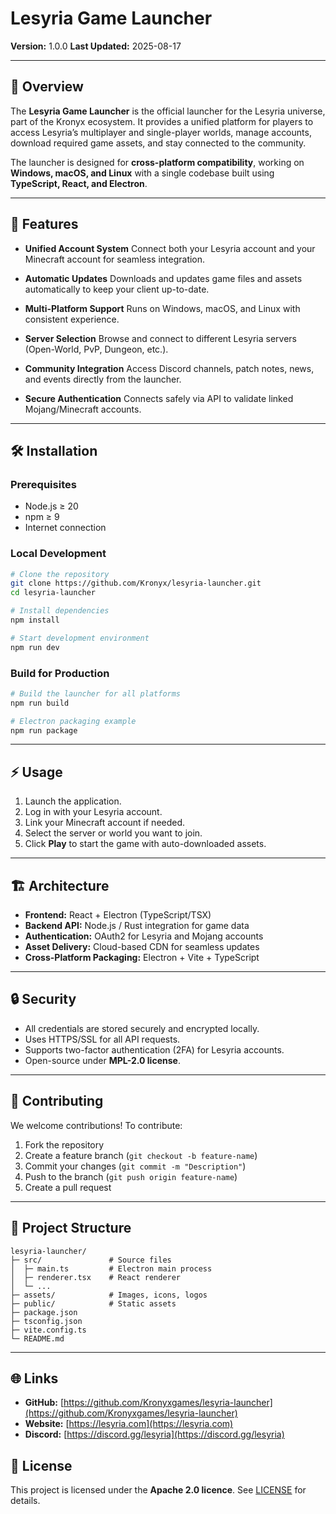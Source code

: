 # Lesyria Game Launcher

**Version:** 1.0.0
**Last Updated:** 2025-08-17

---

## 📖 Overview

The **Lesyria Game Launcher** is the official launcher for the Lesyria universe, part of the Kronyx ecosystem. It provides a unified platform for players to access Lesyria’s multiplayer and single-player worlds, manage accounts, download required game assets, and stay connected to the community.

The launcher is designed for **cross-platform compatibility**, working on **Windows, macOS, and Linux** with a single codebase built using **TypeScript, React, and Electron**.

---

## 🎯 Features

* **Unified Account System**
  Connect both your Lesyria account and your Minecraft account for seamless integration.

* **Automatic Updates**
  Downloads and updates game files and assets automatically to keep your client up-to-date.

* **Multi-Platform Support**
  Runs on Windows, macOS, and Linux with consistent experience.

* **Server Selection**
  Browse and connect to different Lesyria servers (Open-World, PvP, Dungeon, etc.).

* **Community Integration**
  Access Discord channels, patch notes, news, and events directly from the launcher.

* **Secure Authentication**
  Connects safely via API to validate linked Mojang/Minecraft accounts.

---

## 🛠 Installation

### Prerequisites

* Node.js ≥ 20
* npm ≥ 9
* Internet connection

### Local Development

```bash
# Clone the repository
git clone https://github.com/Kronyx/lesyria-launcher.git
cd lesyria-launcher

# Install dependencies
npm install

# Start development environment
npm run dev
```

### Build for Production

```bash
# Build the launcher for all platforms
npm run build

# Electron packaging example
npm run package
```

---

## ⚡ Usage

1. Launch the application.
2. Log in with your Lesyria account.
3. Link your Minecraft account if needed.
4. Select the server or world you want to join.
5. Click **Play** to start the game with auto-downloaded assets.

---

## 🏗 Architecture

* **Frontend:** React + Electron (TypeScript/TSX)
* **Backend API:** Node.js / Rust integration for game data
* **Authentication:** OAuth2 for Lesyria and Mojang accounts
* **Asset Delivery:** Cloud-based CDN for seamless updates
* **Cross-Platform Packaging:** Electron + Vite + TypeScript

---

## 🔒 Security

* All credentials are stored securely and encrypted locally.
* Uses HTTPS/SSL for all API requests.
* Supports two-factor authentication (2FA) for Lesyria accounts.
* Open-source under **MPL-2.0 license**.

---

## 📝 Contributing

We welcome contributions! To contribute:

1. Fork the repository
2. Create a feature branch (`git checkout -b feature-name`)
3. Commit your changes (`git commit -m "Description"`)
4. Push to the branch (`git push origin feature-name`)
5. Create a pull request

---

## 📂 Project Structure

```
lesyria-launcher/
├─ src/               # Source files
│  ├─ main.ts         # Electron main process
│  ├─ renderer.tsx    # React renderer
│  └─ ...
├─ assets/            # Images, icons, logos
├─ public/            # Static assets
├─ package.json
├─ tsconfig.json
├─ vite.config.ts
└─ README.md
```

---

## 🌐 Links

* **GitHub:** [https://github.com/Kronyxgames/lesyria-launcher](https://github.com/Kronyxgames/lesyria-launcher)
* **Website:** [https://lesyria.com](https://lesyria.com)
* **Discord:** [https://discord.gg/lesyria](https://discord.gg/lesyria)

## 📌 License

This project is licensed under the **Apache 2.0 licence**.
See [LICENSE](LICENSE) for details.